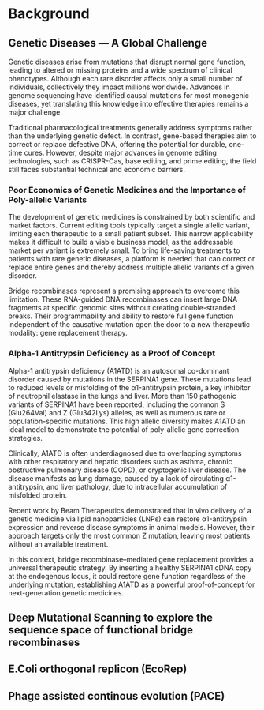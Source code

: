 # Background

## Genetic Diseases — A Global Challenge

Genetic diseases arise from mutations that disrupt normal gene function, leading to altered or missing proteins and a wide spectrum of clinical phenotypes. Although each rare disorder affects only a small number of individuals, collectively they impact millions worldwide. Advances in genome sequencing have identified causal mutations for most monogenic diseases, yet translating this knowledge into effective therapies remains a major challenge.

Traditional pharmacological treatments generally address symptoms rather than the underlying genetic defect. In contrast, gene-based therapies aim to correct or replace defective DNA, offering the potential for durable, one-time cures. However, despite major advances in genome editing technologies, such as CRISPR-Cas, base editing, and prime editing, the field still faces substantial technical and economic barriers.

### Poor Economics of Genetic Medicines and the Importance of Poly-allelic Variants

The development of genetic medicines is constrained by both scientific and market factors. Current editing tools typically target a single allelic variant, limiting each therapeutic to a small patient subset. This narrow applicability makes it difficult to build a viable business model, as the addressable market per variant is extremely small. To bring life-saving treatments to patients with rare genetic diseases, a platform is needed that can correct or replace entire genes and thereby address multiple allelic variants of a given disorder.

Bridge recombinases represent a promising approach to overcome this limitation. These RNA-guided DNA recombinases can insert large DNA fragments at specific genomic sites without creating double-stranded breaks. Their programmability and ability to restore full gene function independent of the causative mutation open the door to a new therapeutic modality: gene replacement therapy.

### Alpha-1 Antitrypsin Deficiency as a Proof of Concept

Alpha-1 antitrypsin deficiency (A1ATD) is an autosomal co-dominant disorder caused by mutations in the SERPINA1 gene. These mutations lead to reduced levels or misfolding of the α1-antitrypsin protein, a key inhibitor of neutrophil elastase in the lungs and liver. More than 150 pathogenic variants of SERPINA1 have been reported, including the common S (Glu264Val) and Z (Glu342Lys) alleles, as well as numerous rare or population-specific mutations. This high allelic diversity makes A1ATD an ideal model to demonstrate the potential of poly-allelic gene correction strategies.

Clinically, A1ATD is often underdiagnosed due to overlapping symptoms with other respiratory and hepatic disorders such as asthma, chronic obstructive pulmonary disease (COPD), or cryptogenic liver disease. The disease manifests as lung damage, caused by a lack of circulating α1-antitrypsin, and liver pathology, due to intracellular accumulation of misfolded protein.

Recent work by Beam Therapeutics demonstrated that in vivo delivery of a genetic medicine via lipid nanoparticles (LNPs) can restore α1-antitrypsin expression and reverse disease symptoms in animal models. However, their approach targets only the most common Z mutation, leaving most patients without an available treatment.

In this context, bridge recombinase–mediated gene replacement provides a universal therapeutic strategy. By inserting a healthy SERPINA1 cDNA copy at the endogenous locus, it could restore gene function regardless of the underlying mutation, establishing A1ATD as a powerful proof-of-concept for next-generation genetic medicines.

## Deep Mutational Scanning to explore the sequence space of functional bridge recombinases

## E.Coli orthogonal replicon (EcoRep)

## Phage assisted continous evolution (PACE)
